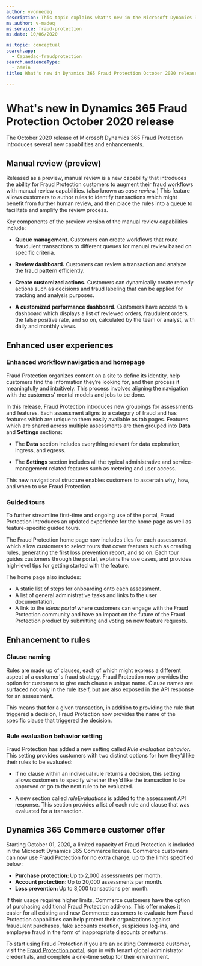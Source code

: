 ```yaml
---
author: yvonnedeq
description: This topic explains what's new in the Microsoft Dynamics 365 Fraud Protection October 2020 release.
ms.author: v-madeq
ms.service: fraud-protection
ms.date: 10/06/2020

ms.topic: conceptual
search.app: 
  - Capaedac-fraudprotection
search.audienceType:
  - admin
title: What's new in Dynamics 365 Fraud Protection October 2020 release

---
```


# What's new in Dynamics 365 Fraud Protection October 2020 release

The October 2020 release of Microsoft Dynamics 365 Fraud Protection introduces several new capabilities and enhancements. 

## Manual review (preview) 

Released as a preview, manual review is a new capability that introduces the ability for Fraud Protection customers to augment their fraud workflows with manual review capabilities. (also known as *case review*.) This feature allows customers to author rules to identify  transactions which might benefit from further human review, and then place the rules into a queue to facilitate and amplify the review process.

Key components of the preview version of the manual review capabilities include:

- **Queue management.** Customers can create workflows that route fraudulent transactions to different queues for manual review based on specific criteria. 
  
- **Review dashboard.** Customers can review a transaction and analyze the fraud pattern efficiently.
  
- **Create customized actions.** Customers can dynamically create remedy actions such as decisions and fraud labeling that can be applied for tracking and analysis purposes.
  
- **A customized performance dashboard.** Customers have access to a dashboard which displays a list of reviewed orders, fraudulent orders, the false positive rate, and so on, calculated by the team or analyst, with daily and monthly views.

## Enhanced user experiences

### Enhanced workflow navigation and homepage
Fraud Protection organizes content on a site to define its identity, help customers find the information they’re looking for, and then process it meaningfully and intuitively. This process involves aligning the navigation with the customers' mental models and jobs to be done. 

In this release, Fraud Protection introduces new groupings for assessments and features. Each assessment aligns to a category of fraud and has features which are unique to them easily available as tab pages. Features which are shared across multiple assessments are then grouped into **Data** and **Settings** sections: 

- The **Data** section includes everything relevant for data exploration, ingress, and egress. 

- The **Settings** section includes all the typical administrative and service-management related features such as metering and user access. 

This new navigational structure enables customers to ascertain why, how, and when to use Fraud Protection.

### Guided tours

To further streamline first-time and ongoing use of the portal, Fraud Protection introduces an updated experience for the home page as well as feature-specific guided tours. 

The Fraud Protection home page now includes tiles for each assessment which allow customers to select tours that cover features such as creating rules, generating the first loss prevention report, and so on. Each tour guides customers through the portal, explains the use cases, and provides high-level tips for getting started with the feature. 

The home page also includes:

- A static list of steps for onboarding onto each assessment. 
- A list of general administrative tasks and links to the user documentation. 
- A link to the *ideas portal* where customers can engage with the Fraud Protection community and have an impact on the future of the Fraud Protection product by submitting and voting on new feature requests.

## Enhancement to rules 

### Clause naming

Rules are made up of clauses, each of which might express a different aspect of a customer's fraud strategy. Fraud Protection now provides the option for customers to give each clause a unique name. Clause names are surfaced not only in the rule itself, but are also exposed in the API response for an assessment. 

This means that for a given transaction, in addition to providing the rule that triggered a decision, Fraud Protection now provides the name of the specific clause that triggered the decision.  

### Rule evaluation behavior setting

Fraud Protection has added a new setting called *Rule evaluation behavior*. This setting provides customers with two distinct options for how they’d like their rules to be evaluated: 

- If no clause within an individual rule returns a decision, this setting allows customers to specify whether they’d like the transaction to be approved or go to the next rule to be evaluated. 

- A new section called *ruleEvaluations* is added to the assessment API response. This section provides a list of each rule and clause that was evaluated for a transaction. 

## Dynamics 365 Commerce customer offer

Starting October 01, 2020, a limited capacity of Fraud Protection is included in the Microsoft Dynamics 365 Commerce license. Commerce customers can now use Fraud Protection for no extra charge, up to the limits specified below:

- **Purchase protection:** Up to 2,000 assessments per month.
- **Account protection:** Up to 20,000 assessments per month. 
- **Loss prevention:** Up to 8,000 transactions per month. 

If their usage requires higher limits, Commerce customers have the option of purchasing additional Fraud Protection add-ons. This offer makes it easier for all existing and new Commerce customers to evaluate how Fraud Protection capabilities can help protect their organizations against fraudulent purchases, fake accounts creation, suspicious log-ins, and employee fraud in the form of inappropriate discounts or returns. 

To start using Fraud Protection if you are an existing Commerce customer, visit the [Fraud Protection portal](https://dfp.microsoft.com/), sign in with tenant global administrator credentials, and complete a one-time setup for their environment.


